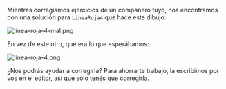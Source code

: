 Mientras corregíamos ejercicios de un compañero tuyo, nos encontramos con una solución para `LineaRoja4` que hace este dibujo:

![linea-roja-4-mal.png](https://raw.githubusercontent.com/sagrado-corazon-alcal/mumuki-guia-fundamentos-repeticion-simple/master/images/linea-roja-4-mal.png)

En vez de este otro, que era lo que esperábamos:

![linea-roja-4.png](https://raw.githubusercontent.com/sagrado-corazon-alcal/mumuki-guia-fundamentos-repeticion-simple/master/images/linea-roja-4.png)


¿Nos podrás ayudar a corregirla? Para ahorrarte trabajo, la escribimos por vos en el editor, así que sólo tenés que corregirla.